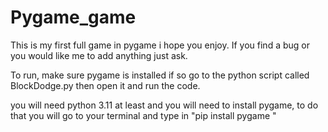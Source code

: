 # Pygame_game
This is my first full game in pygame i hope you enjoy. If you find a bug or you would like me to add anything just ask.


To run, make sure pygame is installed if so go to the python script called BlockDodge.py then open it and run the code.

you will need python 3.11 at least and you will need to install pygame, to do that you will go to your terminal and type in 
"pip install pygame "

